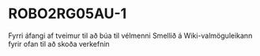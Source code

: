 # ROBO2RG05AU-1
Fyrri áfangi af tveimur til að búa til vélmenni
Smellið á Wiki-valmöguleikann fyrir ofan til að skoða verkefnin
